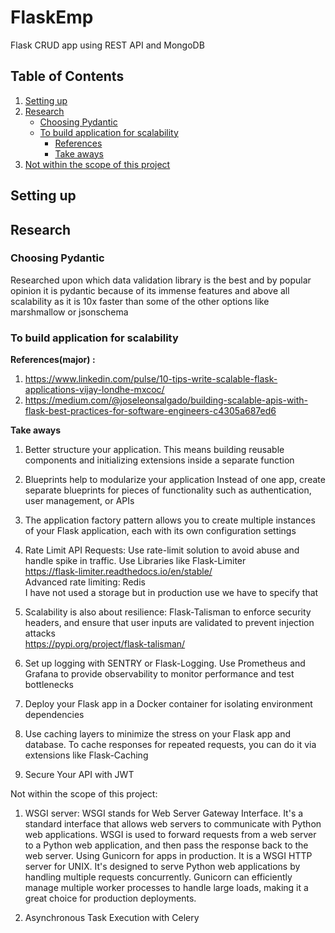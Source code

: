 # FlaskEmp
Flask CRUD app using REST API and MongoDB

## Table of Contents
1. [Setting up](#setting-up)
2. [Research](#research)
   - [Choosing Pydantic](#choosing-pydantic)
   - [To build application for scalability](#to-build-application-for-scalability)
     - [References](#referencesmajor)
     - [Take aways](#take-aways)
3. [Not within the scope of this project](#not-within-the-scope-of-this-project)

## Setting up


## Research
### Choosing Pydantic
Researched upon which data validation library is the best and by popular opinion it is pydantic because of its immense features and above all scalability as it is 10x faster than some of the other options like marshmallow or jsonschema

### To build application for scalability
**References(major) :**
1. https://www.linkedin.com/pulse/10-tips-write-scalable-flask-applications-vijay-londhe-mxcoc/
2. https://medium.com/@joseleonsalgado/building-scalable-apis-with-flask-best-practices-for-software-engineers-c4305a687ed6

**Take aways**
1. Better structure your application. This means building reusable components and initializing extensions inside a separate function

2. Blueprints help to modularize your application Instead of one app, create separate blueprints for pieces of functionality such as authentication, user management, or APIs

3. The application factory pattern allows you to create multiple instances of your Flask application, each with its own configuration settings

4. Rate Limit API Requests: Use rate-limit solution to avoid abuse and handle spike in traffic. Use Libraries like Flask-Limiter<br>
https://flask-limiter.readthedocs.io/en/stable/<br>
Advanced rate limiting: Redis <br>
I have not used a storage but in production use we have to specify that<br>

5. Scalability is also about resilience: Flask-Talisman to enforce security headers, and ensure that user inputs are validated to prevent injection attacks<br>
https://pypi.org/project/flask-talisman/<br>

6. Set up logging with SENTRY or Flask-Logging. Use Prometheus and Grafana to provide observability to monitor performance and test bottlenecks

7. Deploy your Flask app in a Docker container for isolating environment dependencies

8. Use caching layers to minimize the stress on your Flask app and database. To cache responses for repeated requests, you can do it via extensions like Flask-Caching

9. Secure Your API with JWT

Not within the scope of this project:
1. WSGI server: WSGI stands for Web Server Gateway Interface. It's a standard interface that allows web servers to communicate with Python web applications. WSGI is used to forward requests from a web server to a Python web application, and then pass the response back to the web server. 
Using Gunicorn for apps in production. It is a WSGI HTTP server for UNIX. It's designed to serve Python web applications by handling multiple requests concurrently. Gunicorn can efficiently manage multiple worker processes to handle large loads, making it a great choice for production deployments.

2. Asynchronous Task Execution with Celery